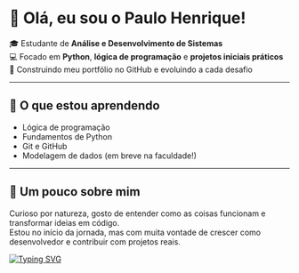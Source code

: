 # 👋 Olá, eu sou o Paulo Henrique!

🎓 Estudante de **Análise e Desenvolvimento de Sistemas**  
💻 Focado em **Python**, **lógica de programação** e **projetos iniciais práticos**  
🚀 Construindo meu portfólio no GitHub e evoluindo a cada desafio  

---

## 🌱 O que estou aprendendo
- Lógica de programação  
- Fundamentos de Python  
- Git e GitHub  
- Modelagem de dados (em breve na faculdade!)

---

## 🧠 Um pouco sobre mim
Curioso por natureza, gosto de entender como as coisas funcionam e transformar ideias em código.  
Estou no início da jornada, mas com muita vontade de crescer como desenvolvedor e contribuir com projetos reais.

[![Typing SVG](https://readme-typing-svg.herokuapp.com?size=25&duration=3000&color=00F700&center=true&vCenter=true&lines=Olá!+Sou+Paulo+Henrique;Estudante+de+ADS;Apaixonado+por+Python+🐍)](https://git.io/typing-svg)


